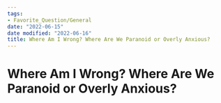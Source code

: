 ```yaml
---
tags:
- Favorite_Question/General
date: "2022-06-15"
date modified: "2022-06-16"
title: Where Am I Wrong? Where Are We Paranoid or Overly Anxious?
---
```


# Where Am I Wrong? Where Are We Paranoid or Overly Anxious?

